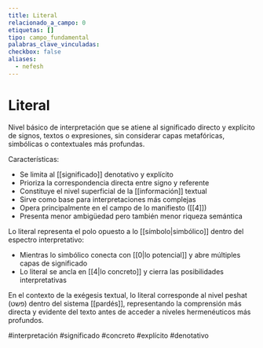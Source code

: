 ```yaml
---
title: Literal
relacionado_a_campo: 0
etiquetas: []
tipo: campo_fundamental
palabras_clave_vinculadas: 
checkbox: false
aliases:
  - nefesh
---
```


# Literal

Nivel básico de interpretación que se atiene al significado directo y explícito de signos, textos o expresiones, sin considerar capas metafóricas, simbólicas o contextuales más profundas.

Características:
- Se limita al [[significado]] denotativo y explícito
- Prioriza la correspondencia directa entre signo y referente
- Constituye el nivel superficial de la [[información]] textual
- Sirve como base para interpretaciones más complejas
- Opera principalmente en el campo de lo manifiesto ([[4]])
- Presenta menor ambigüedad pero también menor riqueza semántica

Lo literal representa el polo opuesto a lo [[símbolo|simbólico]] dentro del espectro interpretativo:
- Mientras lo simbólico conecta con [[0|lo potencial]] y abre múltiples capas de significado
- Lo literal se ancla en [[4|lo concreto]] y cierra las posibilidades interpretativas

En el contexto de la exégesis textual, lo literal corresponde al nivel peshat (פשט) dentro del sistema [[pardés]], representando la comprensión más directa y evidente del texto antes de acceder a niveles hermenéuticos más profundos.

#interpretación #significado #concreto #explícito #denotativo
